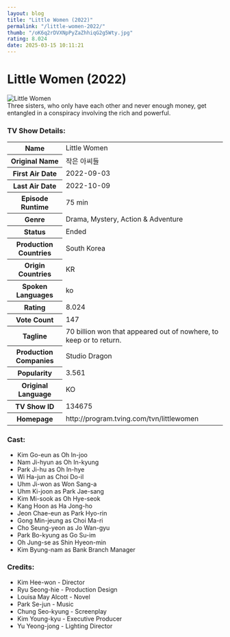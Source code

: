 ```yaml
---
layout: blog
title: "Little Women (2022)"
permalink: "/little-women-2022/"
thumb: "/oK6q2rDVXNpPyZaZhhiqG2g5Wty.jpg"
rating: 8.024
date: 2025-03-15 10:11:21
---
```

<h1 class="title">Little Women (2022)</h1><div class="poster"><img src="{{ site.imglink }}/oK6q2rDVXNpPyZaZhhiqG2g5Wty.jpg" class="img-fluid my-3" alt="Little Women"/></div><div class="plot">Three sisters, who only have each other and never enough money, get entangled in a conspiracy involving the rich and powerful.</div><h3>TV Show Details:</h3><table class="table table-bordered details"><tr><th>Name</th><td>Little Women</td></tr><tr><th>Original Name</th><td>작은 아씨들</td></tr><tr><th>First Air Date</th><td>2022-09-03</td></tr><tr><th>Last Air Date</th><td>2022-10-09</td></tr><tr><th>Episode Runtime</th><td>75 min</td></tr><tr><th>Genre</th><td>Drama, Mystery, Action & Adventure</td></tr><tr><th>Status</th><td>Ended</td></tr><tr><th>Production Countries</th><td>South Korea</td></tr><tr><th>Origin Countries</th><td>KR</td></tr><tr><th>Spoken Languages</th><td>ko</td></tr><tr><th>Rating</th><td>8.024</td></tr><tr><th>Vote Count</th><td>147</td></tr><tr><th>Tagline</th><td>70 billion won that appeared out of nowhere, to keep or to return.</td></tr><tr><th>Production Companies</th><td>Studio Dragon</td></tr><tr><th>Popularity</th><td>3.561</td></tr><tr><th>Original Language</th><td>KO</td></tr><tr><th>TV Show ID</th><td>134675</td></tr><tr><th>Homepage</th><td>http://program.tving.com/tvn/littlewomen</td></tr></table><h3>Cast:</h3><ul class="list-group cast"><li>Kim Go-eun as Oh In-joo</li><li>Nam Ji-hyun as Oh In-kyung</li><li>Park Ji-hu as Oh In-hye</li><li>Wi Ha-jun as Choi Do-il</li><li>Uhm Ji-won as Won Sang-a</li><li>Uhm Ki-joon as Park Jae-sang</li><li>Kim Mi-sook as Oh Hye-seok</li><li>Kang Hoon as Ha Jong-ho</li><li>Jeon Chae-eun as Park Hyo-rin</li><li>Gong Min-jeung as Choi Ma-ri</li><li>Cho Seung-yeon as Jo Wan-gyu</li><li>Park Bo-kyung as Go Su-im</li><li>Oh Jung-se as Shin Hyeon-min</li><li>Kim Byung-nam as Bank Branch Manager</li></ul><h3>Credits:</h3><ul class="list-group crew"><li>Kim Hee-won - Director</li><li>Ryu Seong-hie - Production Design</li><li>Louisa May Alcott - Novel</li><li>Park Se-jun - Music</li><li>Chung Seo-kyung - Screenplay</li><li>Kim Young-kyu - Executive Producer</li><li>Yu Yeong-jong - Lighting Director</li></ul>